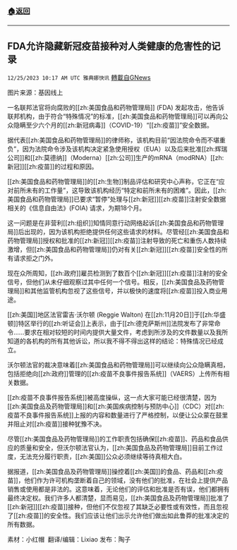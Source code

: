 ###  [:house:返回](README.md)
---


## FDA允许隐藏新冠疫苗接种对人类健康的危害性的记录
`12/25/2023 10:17 AM UTC 雅典娜快讯` [轉載自GNews](https://gnews.org/articles/2149439)

图片来源：基因线上

一名联邦法官将向腐败的[[zh:美国食品和药物管理局]] (FDA) 发起攻击，他告诉联邦机构，由于符合“特殊情况”的标准，[[zh:美国食品和药物管理局]]可以再向公众隐瞒至少六个月的[[zh:新冠病毒]]（COVID-19）“[[zh:疫苗]]”安全数据。

据代表[[zh:美国食品和药物管理局]]的律师称，该机构目前“因法院命令而不堪重负”，因为法院命令涉及该机构决定紧急使用授权（EUA）以及后来批准[[zh:辉瑞公司]]和[[zh:莫德纳]]（Moderna）[[zh:公司]]生产的mRNA（modRNA）[[zh:新冠]][[zh:疫苗]]的过程和原因。

[[zh:美国食品和药物管理局]]的[[zh:生物]]制品评估和研究中心声称，它正在“应对前所未有的工作量”，这导致该机构经历“特定和前所未有的困难”。因此，[[zh:美国食品和药物管理局]]已要求“暂停”处理与[[zh:新冠]][[zh:疫苗]]注射安全数据相关的《信息自由法》(FOIA) 请求，为期18个月。

这一问题是在非营利[[zh:组织]]知情同意行动网络起诉[[zh:美国食品和药物管理局]]后出现的，因为该机构拒绝提供任何这些请求的材料。尽管经[[zh:美国食品和药物管理局]]授权和批准的[[zh:新冠]][[zh:疫苗]]注射导致的死亡和重伤人数持续激增，但[[zh:美国食品和药物管理局]]仍对有关[[zh:新冠]][[zh:疫苗]]安全性的所有请求拒之门外。

现在众所周知，[[zh:政府]]雇员检测到了数百个[[zh:新冠]][[zh:疫苗]]注射的安全信号，但他们从未仔细观察过其中任何一个信号。相反，[[zh:美国食品及药物管理局]]和其他监管机构忽视了这些信号，并以极快的速度将[[zh:疫苗]]投入商业用途。

[[zh:美国]]地区法官雷吉·沃尔顿 (Reggie Walton) 在[[zh:11月20日]]于[[zh:华盛顿]]特区举行的[[zh:听证会]]上表示，由于[[zh:德克萨斯州]]法院发布了非常命令......要求在相对较短的时间内提供大量文件，考虑到所涉及的文件数量以及我所知道的各机构的所有其他诉讼，所以我不得不得出这样的结论：特殊情况已经成立。

沃尔顿法官的裁决意味着[[zh:美国食品和药物管理局]]可以继续向公众隐瞒真相，包括拒绝向[[zh:政府]]管理的[[zh:疫苗不良事件报告系统]]（VAERS）上传所有相关数据。

[[zh:疫苗不良事件报告系统]]被高度操纵，这一点大家可能已经很清楚，因为[[zh:美国食品及药物管理局]]和[[zh:美国疾病控制与预防中心]]（CDC）对[[zh:疫苗不良事件报告系统]]上报的内容和数量进行了严格控制，以便让公众蒙在鼓里并阻止对[[zh:疫苗]]接种犹豫不决。

尽管[[zh:美国食品及药物管理局]]的工作职责包括确保[[zh:疫苗]]、药品和食品供应的质量和安全，但沃尔顿法官认为，[[zh:美国食品及药物管理局]]目前工作过度，无法充分履行职责，[[zh:美国]]公众必须继续等待真相大白。

据报道，[[zh:美国食品及药物管理局]]操控着[[zh:美国]]的食品、药品和[[zh:疫苗]]，他们作为许可机构垄断着自己的领域，没有他们的批准，在社会上提供产品销售或使用都是非法的。这意味着，无论他们的评估和批准是否有误，他们都拥有最终决定权。我们许多人都清楚，显而易见，[[zh:美国食品及药物管理局]]批准了[[zh:新冠]][[zh:疫苗]]接种，但他们不仅忽视了其缺乏必要性或有效性，而且忽视了[[zh:疫苗]]的安全性。我们应该让他们出示允许他们做出如此鲁莽的批准决定的所有数据。

        
素材：小红帽   翻译/编辑：Lixiao  发布：陶子


